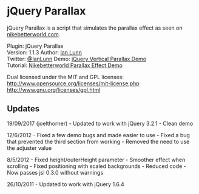 jQuery Parallax
===============

jQuery Parallax is a script that simulates the parallax effect as seen on [nikebetterworld.com](http://www.nikebetterworld.com/).

Plugin: jQuery Parallax  
Version: 1.1.3
Author: [Ian Lunn](http://www.ianlunn.co.uk/)  
Twitter: [@IanLunn](http://www.twitter.com/IanLunn)
Demo: [jQuery Vertical Parallax Demo](http://www.ianlunn.co.uk/plugins/jquery-parallax/)  
Tutorial: [Nikebetterworld Parallax Effect Demo](http://www.ianlunn.co.uk/blog/code-tutorials/recreate-nikebetterworld-parallax/)  

Dual licensed under the MIT and GPL licenses:
http://www.opensource.org/licenses/mit-license.php
http://www.gnu.org/licenses/gpl.html

Updates
-------

19/09/2017 (joelthorner)
	- Updated to work with jQuery 3.2.1
	- Clean demo

12/6/2012 
	- Fixed a few demo bugs and made easier to use
	- Fixed a bug that prevented the third section from working
	- Removed the need to use the adjuster value

8/5/2012 
	- Fixed height/outerHeight parameter
	- Smoother effect when scrolling
	- Fixed positioning with scaled backgrounds
	- Reduced code
	- Now passes jsl 0.3.0 without warnings

26/10/2011 
	- Updated to work with jQuery 1.6.4
